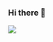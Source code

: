 ### Hi there 👋

![](https://github-readme-stats.vercel.app/api?username=w3guy&count_private=true&show_icons=true&theme=omni)
